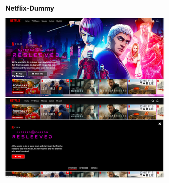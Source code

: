 ## Netflix-Dummy
![alt text](https://github.com/shashankGS10/netflix-dummy/blob/master/Screenshot%202020-07-19%20at%205.25.39%20AM.png)
![alt text](https://github.com/shashankGS10/netflix-dummy/blob/master/Screenshot%202020-07-19%20at%205.25.52%20AM.png)
